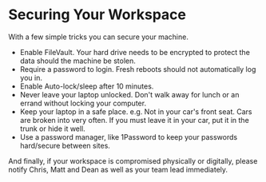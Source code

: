 # Securing Your Workspace

With a few simple tricks you can secure your machine.

* Enable FileVault. Your hard drive needs to be encrypted to protect the data should the machine be stolen.
* Require a password to login. Fresh reboots should not automatically log you in.
* Enable Auto-lock/sleep after 10 minutes.
* Never leave your laptop unlocked. Don't walk away for lunch or an errand without locking your computer.
* Keep your laptop in a safe place. e.g. Not in your car's front seat. Cars are broken into very often. If you must leave it in your car, put it in the trunk or hide it well.
* Use a password manager, like 1Password to keep your passwords hard/secure between sites. 

And finally, if your workspace is compromised physically or digitally, please notify Chris, Matt and Dean as well as your team lead immediately.



